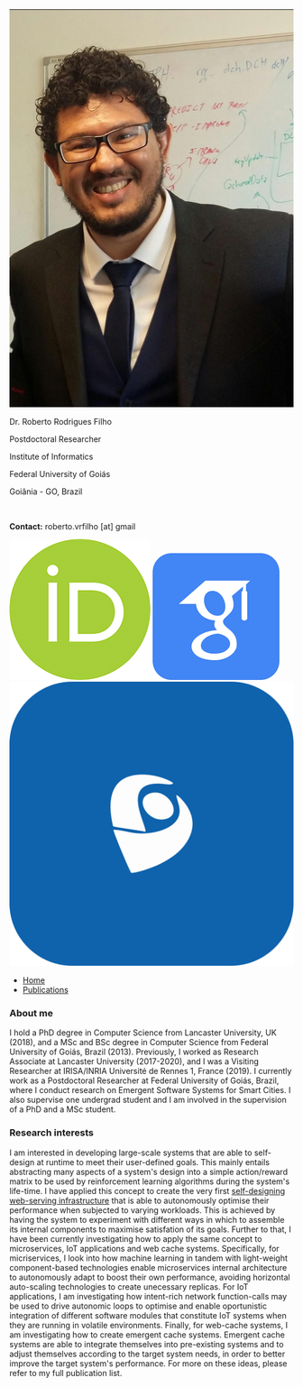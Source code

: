 <html>
<title>Dr. Roberto Filho</title>
<head>
	<link rel="stylesheet" type="text/css" href="main.css">
	<script src="script.js"></script>
</head>
<body>
	<div id="content">
		<div id="personal-info">
			<img id="personal-photo" src="roberto.gif" />
			<p class="info" id="name">Dr. Roberto Rodrigues Filho</p>
			<p class="info">Postdoctoral Researcher</p>
			<p class="info">Institute of Informatics</p>
			<p class="info">Federal University of Goiás</p>
			<p class="info">Goiânia - GO, Brazil</p><br/>
			<p class="info"><span style="font-weight: bold;">Contact:</span> roberto.vrfilho [at] gmail</p>
			<span><a href="https://orcid.org/0000-0002-3323-0246" target="_blank"><img class="external-icons" src="orcid.jpeg"/></a></span>
			<span><a href="https://scholar.google.com/citations?user=zxF9HOcAAAAJ&hl=en&oi=ao" target="_blank"><img class="external-icons" src="scholar.png"/></a></span>
			<span><a href="http://lattes.cnpq.br/3150867071308016" target="_blank"><img class="external-icons" src="lattes.png"/></a></span>
			<br />
		</div>
		<div id="main-menu">
			<ul class="nav">
				<li><a href="#" onClick="showAboutMe();">Home</a></li>
				<li><a href="#" onClick="showPublicationList();">Publications</a></li>
				<!-- TODO -->
				<!--<li><a href="#" onClick="">Projects</a></li>-->
				<!--<li><a href="#" onClick="">Teaching</a></li>-->
				<!--<li><a href="#" onClick="showNews();">News</a></li>-->
				<!--<li><a href="#" onClick="showMisc();">Misc</a></li>
				<li><a href="#" onClick="showContact();">Contact</a></li>-->
			</ul>
		</div>
		<div style="clear:both;"></div>
		<div style="display:none;" id="news">
			<h3>News</h3>
			<a class="twitter-timeline" data-lang="en" data-height="1000" href="https://twitter.com/robertovrfilho?ref_src=twsrc%5Etfw">Tweets by robertovrfilho</a> <script async src="https://platform.twitter.com/widgets.js" charset="utf-8"></script>
		</div>
		<div id="about-me">
			<h3>About me</h3>
			<p>I hold a PhD degree in Computer Science from Lancaster University, UK (2018), and a MSc and BSc degree in Computer Science from Federal University of Goiás, Brazil (2013). Previously, I worked as Research Associate at Lancaster University (2017-2020), and I was a Visiting Researcher at IRISA/INRIA Université de Rennes 1, France (2019). I currently work as a Postdoctoral Researcher at Federal University of Goiás, Brazil, where I conduct research on Emergent Software Systems for Smart Cities. I also supervise one undergrad student and I am involved in the supervision of a PhD and a MSc student.</p>
		</div>
		<div id="research-interest">
			<h3>Research interests</h3>
			<p> I am interested in developing large-scale systems that are able to self-design at runtime to meet their user-defined goals. This mainly entails abstracting many aspects of a system's design into a simple action/reward matrix to be used by reinforcement learning algorithms during the system's life-time. I have applied this concept to create the very first <a href="https://www.youtube.com/watch?v=BBNvbC6w_3Y" target="_blank">self-designing web-serving infrastructure</a> that is able to autonomously optimise their performance when subjected to varying workloads. This is achieved by having the system to experiment with different ways in which to assemble its internal components to maximise satisfation of its goals. Further to that, I have been currently investigating how to apply the same concept to microservices, IoT applications and web cache systems. Specifically, for micriservices, I look into how machine learning in tandem with light-weight component-based technologies enable microservices internal architecture to autonomously adapt to boost their own performance, avoiding horizontal auto-scaling technologies to create unecessary replicas. For IoT applications, I am investigating how intent-rich network function-calls may be used to drive autonomic loops to optimise and enable oportunistic integration of different software modules that constitute IoT systems when they are running in volatile environments. Finally, for web-cache systems, I am investigating how to create emergent cache systems. Emergent cache systems are able to integrate themselves into pre-existing systems and to adjust themselves according to the target system needs, in order to better improve the target system's performance. For more on these ideas, please refer to my full publication list.</p><!-- this is very specific, I may make this more abstract and vision "grandioso"-->
		</div>
		<div style="display: none;" id="publication-list">
			<h3>Publication list</h3>
			<div class="year">
				<h4>2019</h4>
				<div class="paper">
					<p class="paper-type">EXTENDED ABSTRACT</p>
					<p class="title">Code Synthesis in Self-improving Software Systems</p>
					<p class="paper-info"><span class="me">Rodrigues Filho, R.</span>, Wild, A. and Porter, B.,<span class="publication-info">8/08/2019, International Workshop of Self-Improving System Integration. IEEE, p. 4-5 2 p.</span></p>
				</div>
				<div class="paper">
					<p class="paper-type">CONFERENCE TUTORIAL</p>
					<p class="title">How to Build Emergent Software Systems (Tutorial)<p>
					<p class="paper-info"><span class="me">Rodrigues Filho, R.</span> and Porter, B., 8/08/2019, <span class="publication-info">International Conference on Self-Adaptive and Self-Organizing Systems. IEEE, p. 253-254 2 p.</span></p>
				</div>
				<div class="paper">
					<p class="paper-type">CONFERENCE PAPER</p>
					<p class="title">Distributed Emergent Software: Assembling, Perceiving and Learning Systems at Scale</p>
					<p class="paper-info">Porter, B. and <span class="me">Rodrigues Filho, R.</span>, <span class="publication-info">1/08/2019, 2019 IEEE 13th International Conference on Self-Adaptive and Self-Organizing Systems (SASO). IEEE, p. 127-136 10 p.</span></p>
				</div>
			</div>
			<div class="year">
				<h4>2018</h4>
				<div class="paper">
					<p class="paper-type">WORKSHOP PAPER</p>
					<p class="title">Towards Emergent Microservices for Client-Tailored Design</p>
					<p class="paper-info"><span class="me">Rodrigues Filho, R. V.</span>, Pereira de Sa, M., Porter, B. F. & Costa, F., <span class="publication-info">10/12/2018, 17th Workshop on Adaptive and Reflective Middleware . ACM, 6 p. 2</span></p>
				</div>
				<div class="paper">
					<p class="paper-type">WORKSHOP PAPER</p>
					<p class="title">Hierarchical Self-awareness and Authority for Scalable Self-integrating Systems</p>
					<p class="paper-info">Diaconescu, A., Porter, B. F., <span class="me">Rodrigues Filho, R. V.</span> and Pournaras, E., <span class="publication-info">3/09/2018, 2018 IEEE 3rd International Workshops on Foundations and Applications of Self* Systems (FAS*W). IEEE, p. 168-175 8 p.</span></p>
				</div>
				<div class="paper">
					<p class="paper-type">PHD THESIS</p>
					<p class="title">Emergent software systems</p>
					<p class="paper-info"><span class="me">Rodrigues Filho, R. V.</span>, <span class="publication-info">2018, Lancaster University. 166 p</span></p>
				</div>
			</div>
			<div class="year">
				<h4>2017</h4>
				<div class="paper">
					<p class="paper-type">JOURNAL PAPER</p>
					<p class="title">Defining emergent software using continuous self-assembly, perception and learning</p>
					<p class="paper-info"><span class="me">Rodrigues Filho, R.</span> and Porter, B. F., <span class="publication-info">09/2017, In : ACM Transactions on Autonomous and Adaptive Systems. 12, 3, 25 p., 16.</span></p>
				</div>
			</div>
			<div class="year">
				<h4>2016</h4>
				<div class="paper">
					<p class="paper-type">WORKSHOP PAPER</p>
					<p class="title">Experiments with a machine-centric approach to realise distributed emergent software systems</p>
					<p class="paper-info"><span class="me">Rodrigues Filho, R.</span> and Porter, B. F., <span class="publication-info">13/12/2016, ARM 2016 Proceedings of the 15th International Workshop on Adaptive and Reflective Middleware. New York: ACM, 6 p. 1</span></p>
				</div>
				<div class="paper">
					<p class="paper-type">CONFERENCE PAPER</p>
					<p class="title">Losing control: the case for emergent software systems using autonomous assembly, perception and learning</p>
					<p class="paper-info">Porter, B. F. and <span class="me">Rodrigues Filho, R.</span>, <span class="publication-info">8/12/2016, 2016 IEEE 10th International Conference on Self-Adaptive and Self-Organizing Systems (SASO). IEEE, p. 40-49 10 p. (Self-Adaptive and Self-Organizing Systems (SASO), 2016 IEEE 10th International Conference on).</span></p>
				</div>
				<div class="paper">
					<p class="paper-type">CONFERENCE PAPER</p>
					<p class="title">REX: a development platform and online learning approach for Runtime emergent software systems</p>
					<p class="paper-info">Porter, B. F., Grieves, M., <span class="me">Rodrigues Filho, R.</span> and Leslie, D. S., <span class="publication-info">2/11/2016, Proceedings of the 12th USENIX Symposium on Operating Systems Design and Implementation. USENIX Association, p. 333-348 16 p.</span></p>
				</div>
				<div class="paper">
					<p class="paper-type">CONFERENCE POSTER</p>
					<p class="title">A runtime framework for machine-augmented software design using unsupervised self-learning</p>
					<p class="paper-info"><span class="me">Rodrigues Filho, R.</span> and Porter, B. F., <span class="publication-info">20/07/2016, p. 231-232. 2 p.</span></p>
				</div>
				<div class="paper">
					<p class="paper-type">CONFERENCE POSTER</p>
					<p class="title">Demonstrating a runtime machine-centric emergent software architecture framework</p>
					<p class="paper-info"><span class="me">Rodrigues Filho, R.</span> and Porter, B. F., <span class="publication-info">17/07/2016, Autonomic Computing (ICAC), 2016 IEEE International Conference on. IEEE, p. 239-240 2 p.</span></p>
				</div>
				<div class="paper">
					<p class="paper-type">JOURNAL PAPER</p>
					<p class="title">A body sensor network simulation platform for medical applications</p>
					<p class="paper-info"><span class="me">Rodrigues Filho, R.</span>, Neto, R. F. B. and Sene Junior, I. G., <span class="publication-info">2/06/2016, In : IEEE Latin America Translations. 14, 4, p. 1835-1841 7 p.</span></p>
				</div>
			</div>
			<div class="year">
				<h4>2014</h4>
				<div class="paper">
					<p class="paper-type">WORKSHOP PAPER</p>
					<p class="title">Environmental IoT: programming cyber-physical clouds with high-level system specifications</p>
					<p class="paper-info"><span class="me">Rodrigues Filho, R.</span>, Porter, B. and Blair, G., <span class="publication-info">12/2014, Utility and Cloud Computing (UCC), 2014 IEEE/ACM 7th International Conference on. IEEE, p. 947-950 4 p.</span></p>
				</div>
			</div>
			<div class="year">
				<h4>2013</h4>
				<div class="paper">
					<p class="paper-type">JOURNAL PAPER</p>
					<p class="title">An Evaluation Method of Research on Wearable Wireless Body Area Network in Healthcare.</p>
					<p class="paper-info"><span class="me">Rodrigues Filho, R. V.</span>; Bulcão-Neto, R. F. ; Silvestre, B. O. ; Oliveira, L. L. G. ; Oliveira, R. O. ; Sene Junior, I. G. .  <span class="publication-info">International Journal of Computer Science and Information Technology (Print), v. 5, p. 65-78, 2013.</span></p>
				</div>
				<div class="paper">
					<p class="paper-type">EXTENDED ABSTRACT</p>
					<p class="title">Uma Nova Abordagem de Distribuição de Chaves Criptográficas para o Framework de Segurança TinySec.</p>
					<p class="paper-info">Lemes, M. T. ; Bulcão-Neto, R. F. ; Oliveira, L. L. G. ; <span class="me">Rodrigues Filho, R. V.</span>; Sene Junior, I. G. .<span class="publication-info">In: Simpósio Brasileiro em Segurança da Informação e de Sistemas Computacionais, 2013, Manaus-AM. XIII Simpósio Brasileiro em Segurança da Informação e de Sistemas Computacionais, 2013. v. 1. p. 1-5.</span></p>
				</div>
  
			</div>
			<br />
			<a href="#">Go back to the top!</a>
		</div>
		<div style="display: none;" id="misc">
			<h3>This page is under construction!</h3>
		</div>
		<div style="display:none;" id="contact">
			<h3>Contact</h3>
			<p>Please get in touch by emailing me: roberto.vrfilho [at] gmail. Also, feel free to tweet me at <a href="https://twitter.com/robertovrfilho">@robertovrfilho</a>.</p>
		</div>
	</div>
</body>
</html>